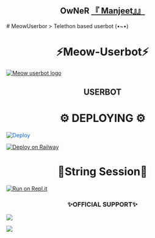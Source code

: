 
<h2 align="center"><b>OwNeR <a href="https://telegram.dog/Murat_30_God ">『 Manjeet』』</a></b></h2>
# MeowUserbor
> Telethon based userbot (•~•)
<h1 align="center">⚡Meow-Userbot⚡</h1>


[![Meow userbot logo](https://telegra.ph/file/3c2932815330a143fa1a8.png)](https://t.me/Meow_userbot)

<h2 align="center">USERBOT</h2>


<h1 align="center">⚙️ DEPLOYING ⚙️</h1>



    


<a href="https://dashboard.heroku.com/new?button-url=https%3A%2F%2Fgithub.com%2Fkaal0408%2FMeowbot&template=https%3A%2F%2Fgithub.com%2Fkaal0408%2FMeowbot" rel="nofollow" style="background-color: initial; box-sizing: border-box; color: #0366d6; text-decoration-line: none;"><img alt="Deploy" data-canonical-src="https://www.herokucdn.com/deploy/button.svg" src="https://camo.githubusercontent.com/83b0e95b38892b49184e07ad572c94c8038323fb/68747470733a2f2f7777772e6865726f6b7563646e2e636f6d2f6465706c6f792f627574746f6e2e737667" style="border-style: none; box-sizing: initial; max-width: 100%;" /></a></div>
</a>


[![Deploy on Railway](https://railway.app/button.svg)](https://railway.app/new/template?template=https%3A%2F%2Fgithub.com%2FKaal0408%2FMeowuserbot&plugins=postgresql&envs=API_HASH%2CAPP_ID%2CMEOWBOT_SESSION%2CBOT_TOKEN%2CBOT_USERNAME%2CLOGGER_ID%2CHANDLER%2CENV&optionalEnvs=ABUSE%2CHANDLER%2CENV&API_HASHDesc=Get+it+from+my.telegram.org%2Fapi&APP_IDDesc=Get+it+from+my.telegram.org%2Fapi&MEOWBOT_SESSIONDesc=Fill+your+String+session&BOT_TOKENDesc=Bot+token+from+%40Botfather&BOT_USERNAMEDesc=Bot+username+from+%40Botfather&LOGGER_IDDesc=Create+a+channel+and+get+it%27s+id+from+%40Meow_Id_Bot&HANDLERDesc=Your+command+handler.+Default+value+is+%22.%22&ENVDesc=Leave+it+as+it+is&referralCode=n738VA)

 <h1 align="center">💫String Session💫</h1>

 [![Run on Repl.it](https://repl.it/badge/github/kaal0408/Lucifer-X&theme=midnight-purple)](https://replit.com/@Technicalguruji/Telethon-64-bit#main.py)



<h3 align="center"> ✨OFFICIAL SUPPORT✨</h3>

<a href="https://t.me/Murat_30_God"><img src="https://img.shields.io/badge/Join-Support%20Channel-red.svg?style=for-the-badge&logo=Telegram"></a>

<a href="https://t.me/Meowuserbot"><img src="https://img.shields.io/badge/Join-Support%20Group-red.svg?style=for-the-badge&logo=Telegram"></a>







